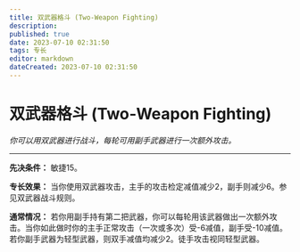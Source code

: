 ```yaml
---
title: 双武器格斗 (Two-Weapon Fighting)
description: 
published: true
date: 2023-07-10 02:31:50
tags: 专长
editor: markdown
dateCreated: 2023-07-10 02:31:50
---
```


# 双武器格斗 (Two-Weapon Fighting)

_你可以用双武器进行战斗，每轮可用副手武器进行一次额外攻击。_

* * *

**先决条件：** 敏捷15。

**专长效果：** 当你使用双武器攻击，主手的攻击检定减值减少2，副手则减少6。参见双武器战斗规则。

**通常情况：**
若你用副手持有第二把武器，你可以每轮用该武器做出一次额外攻击。当你如此做时你的主手正常攻击（一次或多次）受-6减值，副手受-10减值。若你副手武器为轻型武器，则双手减值均减少2。徒手攻击视同轻型武器。


